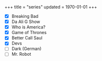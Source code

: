 +++
title = "series"
updated = 1970-01-01
+++


- [x] Breaking Bad
- [x] Da Ali G Show
- [x] Who is America?
- [x] Game of Thrones
- [x] Better Call Saul
- [x] Devs
- [ ] Dark (German)
- [ ] Mr. Robot